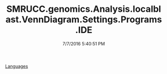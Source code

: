 ﻿---
title: SMRUCC.genomics.Analysis.localblast.VennDiagram.Settings.Programs.IDE
date: 7/7/2016 5:40:51 PM
---

[Languages](T-SMRUCC.genomics.Analysis.localblast.VennDiagram.Settings.Programs.IDE.Languages.html)
